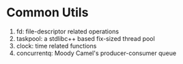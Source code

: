 # Common Utils

1. fd: file-descriptor related operations
2. taskpool: a stdlibc++ based fix-sized thread pool
3. clock: time related functions
4. concurrentq: Moody Camel's producer-consumer queue

